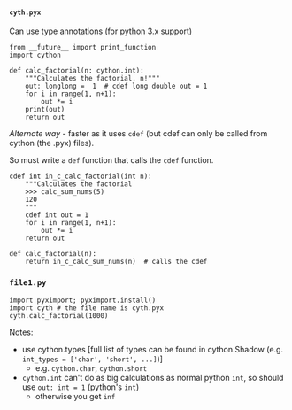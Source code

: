  
#### `cyth.pyx`

Can use type annotations (for python 3.x support)

    from __future__ import print_function
    import cython
    
    def calc_factorial(n: cython.int):
        """Calculates the factorial, n!"""
        out: longlong =  1  # cdef long double out = 1
        for i in range(1, n+1):
            out *= i
        print(out)
        return out
        
_Alternate way_ - faster as it uses `cdef` (but cdef can only be called from cython (the .pyx) files). 

So must write a `def` function that calls the `cdef` function.

    cdef int in_c_calc_factorial(int n):
        """Calculates the factorial
        >>> calc_sum_nums(5)
        120
        """
        cdef int out = 1
        for i in range(1, n+1):
            out *= i
        return out

    def calc_factorial(n):
        return in_c_calc_sum_nums(n)  # calls the cdef
    

### `file1.py`

    import pyximport; pyximport.install()
    import cyth # the file name is cyth.pyx
    cyth.calc_factorial(1000)
    
    
Notes:

  * use cython.types [full list of types can be found in cython.Shadow (e.g. `int_types = ['char', 'short', ...]`)]
     - e.g. `cython.char`, `cython.short`
  * `cython.int` can't do as big calculations as normal python `int`, so should use `out: int = 1` (python's `int`)
    - otherwise you get `inf`
